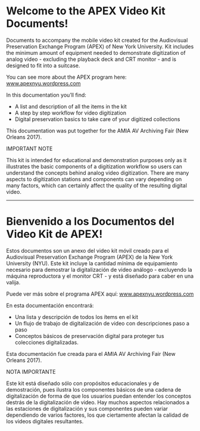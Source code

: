 # Welcome to the APEX Video Kit Documents! 

Documents to accompany the mobile video kit created for the Audiovisual Preservation Exchange Program (APEX) of New York University. Kit includes the minimum amount of equipment needed to demonstrate digitization of analog video - excluding the playback deck and CRT monitor - and is designed to fit into a suitcase.

You can see more about the APEX program here: www.apexnyu.wordpress.com

In this documentation you’ll find:
- A list and description of all the items in the kit
- A step by step workflow for video digitization
- Digital preservation basics to take care of your digitized collections

This documentation was put together for the AMIA AV Archiving Fair (New Orleans 2017).

IMPORTANT NOTE

This kit is intended for educational and demonstration purposes only as it illustrates the basic components of a digitization workflow so users can understand the concepts behind analog video digitization. There are many aspects to digitization stations and components can vary depending on many factors, which can certainly affect the quality of the resulting digital video. 

______________________________

# Bienvenido a los Documentos del Video Kit de APEX!

Estos documentos son un anexo del video kit móvil creado para el Audiovisual Preservation Exchange Program (APEX) de la New York University (NYU). Este kit incluye la cantidad mínima de equipamiento necesario para demostrar la digitalización de video análogo - excluyendo la máquina reproductora y el monitor CRT - y está diseñado para caber en una valija.

Puede ver más sobre el programa APEX aquí: www.apexnyu.wordpress.com

En esta documentación encontrará:
- Una lista y descripción de todos los ítems en el kit
- Un flujo de trabajo de digitalización de video con descripciones paso a paso
- Conceptos básicos de preservación digital para proteger tus colecciones digitalizadas.

Esta documentación fue creada para el AMIA AV Archiving Fair (New Orleans 2017).

NOTA IMPORTANTE

Este kit está diseñado sólo con propósitos educacionales y de demostración, pues ilustra los componentes básicos de una cadena de digitalización de forma de que los usuarios puedan entender los conceptos destrás de la digitalización de video. Hay muchos aspectos relacionados a las estaciones de digitalización y sus componentes pueden variar dependiendo de varios factores, los que ciertamente afectan la calidad de los videos digitales resultantes.
